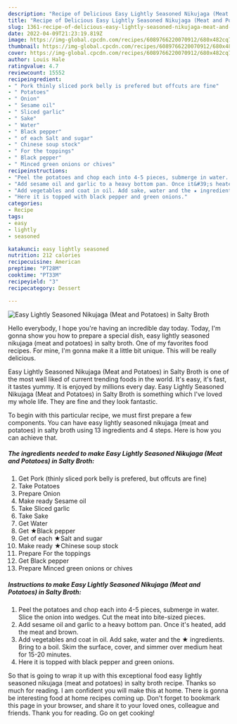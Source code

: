 ```yaml
---
description: "Recipe of Delicious Easy Lightly Seasoned Nikujaga (Meat and Potatoes) in Salty Broth"
title: "Recipe of Delicious Easy Lightly Seasoned Nikujaga (Meat and Potatoes) in Salty Broth"
slug: 1361-recipe-of-delicious-easy-lightly-seasoned-nikujaga-meat-and-potatoes-in-salty-broth
date: 2022-04-09T21:23:19.819Z
image: https://img-global.cpcdn.com/recipes/6089766220070912/680x482cq70/easy-lightly-seasoned-nikujaga-meat-and-potatoes-in-salty-broth-recipe-main-photo.jpg
thumbnail: https://img-global.cpcdn.com/recipes/6089766220070912/680x482cq70/easy-lightly-seasoned-nikujaga-meat-and-potatoes-in-salty-broth-recipe-main-photo.jpg
cover: https://img-global.cpcdn.com/recipes/6089766220070912/680x482cq70/easy-lightly-seasoned-nikujaga-meat-and-potatoes-in-salty-broth-recipe-main-photo.jpg
author: Louis Hale
ratingvalue: 4.7
reviewcount: 15552
recipeingredient:
- " Pork thinly sliced pork belly is prefered but offcuts are fine"
- " Potatoes"
- " Onion"
- " Sesame oil"
- " Sliced garlic"
- " Sake"
- " Water"
- " Black pepper"
- " of each Salt and sugar"
- " Chinese soup stock"
- " For the toppings"
- " Black pepper"
- " Minced green onions or chives"
recipeinstructions:
- "Peel the potatoes and chop each into 4-5 pieces, submerge in water. Slice the onion into wedges. Cut the meat into bite-sized pieces."
- "Add sesame oil and garlic to a heavy bottom pan. Once it&#39;s heated, add the meat and brown."
- "Add vegetables and coat in oil. Add sake, water and the ★ ingredients. Bring to a boil. Skim the surface, cover, and simmer over medium heat for 15-20 minutes."
- "Here it is topped with black pepper and green onions."
categories:
- Recipe
tags:
- easy
- lightly
- seasoned

katakunci: easy lightly seasoned 
nutrition: 212 calories
recipecuisine: American
preptime: "PT28M"
cooktime: "PT33M"
recipeyield: "3"
recipecategory: Dessert

---
```



![Easy Lightly Seasoned Nikujaga (Meat and Potatoes) in Salty Broth](https://img-global.cpcdn.com/recipes/6089766220070912/680x482cq70/easy-lightly-seasoned-nikujaga-meat-and-potatoes-in-salty-broth-recipe-main-photo.jpg)

Hello everybody, I hope you're having an incredible day today. Today, I'm gonna show you how to prepare a special dish, easy lightly seasoned nikujaga (meat and potatoes) in salty broth. One of my favorites food recipes. For mine, I'm gonna make it a little bit unique. This will be really delicious.



Easy Lightly Seasoned Nikujaga (Meat and Potatoes) in Salty Broth is one of the most well liked of current trending foods in the world. It's easy, it's fast, it tastes yummy. It is enjoyed by millions every day. Easy Lightly Seasoned Nikujaga (Meat and Potatoes) in Salty Broth is something which I've loved my whole life. They are fine and they look fantastic.


To begin with this particular recipe, we must first prepare a few components. You can have easy lightly seasoned nikujaga (meat and potatoes) in salty broth using 13 ingredients and 4 steps. Here is how you can achieve that.

<!--inarticleads1-->

##### The ingredients needed to make Easy Lightly Seasoned Nikujaga (Meat and Potatoes) in Salty Broth:

1. Get  Pork (thinly sliced pork belly is prefered, but offcuts are fine)
1. Take  Potatoes
1. Prepare  Onion
1. Make ready  Sesame oil
1. Take  Sliced garlic
1. Take  Sake
1. Get  Water
1. Get  ★Black pepper
1. Get  of each ★Salt and sugar
1. Make ready  ★Chinese soup stock
1. Prepare  For the toppings
1. Get  Black pepper
1. Prepare  Minced green onions or chives




<!--inarticleads2-->

##### Instructions to make Easy Lightly Seasoned Nikujaga (Meat and Potatoes) in Salty Broth:

1. Peel the potatoes and chop each into 4-5 pieces, submerge in water. Slice the onion into wedges. Cut the meat into bite-sized pieces.
1. Add sesame oil and garlic to a heavy bottom pan. Once it&#39;s heated, add the meat and brown.
1. Add vegetables and coat in oil. Add sake, water and the ★ ingredients. Bring to a boil. Skim the surface, cover, and simmer over medium heat for 15-20 minutes.
1. Here it is topped with black pepper and green onions.




So that is going to wrap it up with this exceptional food easy lightly seasoned nikujaga (meat and potatoes) in salty broth recipe. Thanks so much for reading. I am confident you will make this at home. There is gonna be interesting food at home recipes coming up. Don't forget to bookmark this page in your browser, and share it to your loved ones, colleague and friends. Thank you for reading. Go on get cooking!
